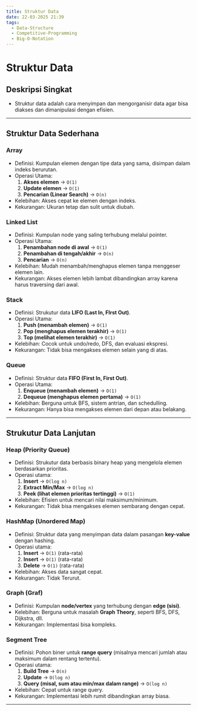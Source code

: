 ```yaml
---
title: Struktur Data
date: 22-03-2025 21:39
tags:
  - Data-Structure
  - Competitive-Programming
  - Big-O-Notation
---
```

# Struktur Data

## Deskripsi Singkat  
- Struktur data adalah cara menyimpan dan mengorganisir data agar bisa diakses dan dimanipulasi dengan efisien.

---

## Struktur Data Sederhana
### Array
- Definisi: Kumpulan elemen dengan tipe data yang sama, disimpan dalam indeks berurutan.
- Operasi Utama:
	1. **Akses elemen** → `O(1)`
	2. **Update elemen** → `O(1)`
	3. **Pencarian (Linear Search)** → `O(n)`
- Kelebihan: Akses cepat ke elemen dengan indeks.
- Kekurangan: Ukuran tetap dan sulit untuk diubah.
### Linked List
- Definisi: Kumpulan node yang saling terhubung melalui pointer.
- Operasi Utama:
	1. **Penambahan node di awal** → `O(1)`
	2. **Penambahan di tengah/akhir** → `O(n)`
	3. **Pencarian** → `O(n)`
- Kelebihan: Mudah menambah/menghapus elemen tanpa menggeser elemen lain.
- Kekurangan: Akses elemen lebih lambat dibandingkan array karena harus traversing dari awal.
### Stack
- Definisi: Strukutur data **LIFO (Last In, FIrst Out)**.
- Operasi Utama:
	1. **Push (menambah elemen)** → `O(1)`
	2. **Pop (menghapus elemen terakhir)** → `O(1)`
	3. **Top (melihat elemen terakhir)** → `O(1)`
- Kelebihan: Cocok untuk undo/redo, DFS, dan evaluasi ekspresi.
- Kekurangan: Tidak bisa mengakses elemen selain yang di atas.
### Queue
- Definisi: Struktur data **FIFO (First In, First Out)**.
- Operasi Utama:
	1. **Enqueue (menambah elemen)** → `O(1)`
	2. **Dequeue (menghapus elemen pertama)** → `O(1)`
- Kelebihan: Berguna untuk BFS, sistem antrian, dan schedulling.
- Kekurangan: Hanya bisa mengakses elemen dari depan atau belakang.

---

## Strukutur Data Lanjutan
### Heap (Priority Queue)
- Definisi: Strukutur data berbasis binary heap yang mengelola elemen berdasarkan prioritas.
- Operasi utama:
	1. **Insert** → `O(log n)`
	2. **Extract Min/Max** → `O(log n)`
	3. **Peek (lihat elemen prioritas tertinggi)** → `O(1)`
- Kelebihan: Efisien untuk mencari nilai maksimum/minimum.
- Kekurangan: Tidak bisa mengakses elemen sembarang dengan cepat.
### HashMap (Unordered Map)
- Definisi: Struktur data yang menyimpan data dalam pasangan **key-value** dengan hashing.
- Operasi utama:
	1. **Insert** → `O(1)` (rata-rata)
	2. **Insert** → `O(1)` (rata-rata)
	3. **Delete** → `O(1)` (rata-rata)
- Kelebihan: Akses data sangat cepat.
- Kekurangan: Tidak Terurut.
### Graph (Graf)
- Definisi: Kumpulan **node/vertex** yang terhubung dengan **edge (sisi)**.
- Kelebihan: Berguna untuk masalah **Graph Theory**, seperti BFS, DFS, Dijkstra, dll.
- Kekurangan: Implementasi bisa kompleks.
### Segment Tree
- Definisi: Pohon biner untuk **range query** (misalnya mencari jumlah atau maksimum dalam rentang tertentu).
- Operasi utama:
	1. **Build Tree** → `O(n)`
	2. **Update** → `O(log n)`
	3. **Query (misal, sum atau min/max dalam range)** → `O(log n)`
- Kelebihan: Cepat untuk range query.
- Kekurangan: Implementasi lebih rumit dibandingkan array biasa.

---